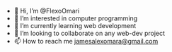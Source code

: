 - 👋 Hi, I’m @FlexoOmari
- 👀 I’m interested in computer programming
- 🌱 I’m currently learning web development
- 💞️ I’m looking to collaborate on any web-dev project
- 📫 How to reach me jamesalexomara@gmail.com

<!---
FlexoOmari/FlexoOmari is a ✨ special ✨ repository because its `README.md` (this file) appears on your GitHub profile.
You can click the Preview link to take a look at your changes.
--->
